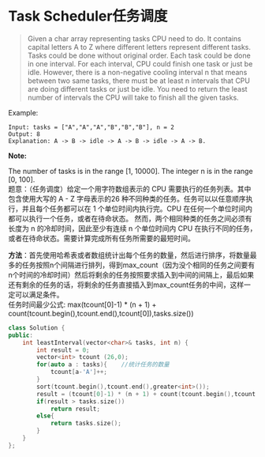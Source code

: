 Task Scheduler任务调度
===
>Given a char array representing tasks CPU need to do. It contains capital letters A to Z where different letters represent different tasks. Tasks could be done without original order. Each task could be done in one interval. For each interval, CPU could finish one task or just be idle.
However, there is a non-negative cooling interval n that means between two same tasks, there must be at least n intervals that CPU are doing different tasks or just be idle.
You need to return the least number of intervals the CPU will take to finish all the given tasks.

 

Example:
```
Input: tasks = ["A","A","A","B","B","B"], n = 2
Output: 8
Explanation: A -> B -> idle -> A -> B -> idle -> A -> B.
```

**Note:**

The number of tasks is in the range [1, 10000].
The integer n is in the range [0, 100].  
题意：（任务调度）给定一个用字符数组表示的 CPU 需要执行的任务列表。其中包含使用大写的 A - Z 字母表示的26 种不同种类的任务。任务可以以任意顺序执行，并且每个任务都可以在 1 个单位时间内执行完。CPU 在任何一个单位时间内都可以执行一个任务，或者在待命状态。
然而，两个相同种类的任务之间必须有长度为 n 的冷却时间，因此至少有连续 n 个单位时间内 CPU 在执行不同的任务，或者在待命状态。需要计算完成所有任务所需要的最短时间。  


**方法**：首先使用哈希表或者数组统计出每个任务的数量，然后进行排序，将数量最多的任务按照n个间隔进行排列，得到max_count（因为没个相同的任务之间要有n个时间的冷却时间）然后将剩余的任务按照要求插入到中间的间隔上，最后如果还有剩余的任务的话，将剩余的任务直接插入到max_count任务的中间，这样一定可以满足条件。  
任务时间最少公式: max(tcount[0]-1) * (n + 1) + count(tcount.begin(),tcount.end(),tcount[0]),tasks.size())
```c++
class Solution {
public:
    int leastInterval(vector<char>& tasks, int n) {
        int result = 0;
        vector<int> tcount (26,0);
        for(auto a : tasks){	//统计任务的数量
            tcount[a-'A']++;
        }
        sort(tcount.begin(),tcount.end(),greater<int>());
        result = (tcount[0]-1) * (n + 1) + count(tcount.begin(),tcount.end(),tcount[0]);
        if(result > tasks.size())
            return result;
        else{
            return tasks.size();
        }
    }
};
```